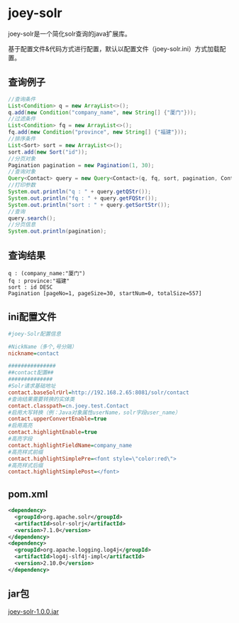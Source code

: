 # joey-solr

joey-solr是一个简化solr查询的java扩展库。

基于配置文件&代码方式进行配置，默认以配置文件（joey-solr.ini）方式加载配置。

## 查询例子
``` java
//查询条件
List<Condition> q = new ArrayList<>();
q.add(new Condition("company_name", new String[] {"厦门"}));
//过滤条件
List<Condition> fq = new ArrayList<>();
fq.add(new Condition("province", new String[] {"福建"}));
//排序条件
List<Sort> sort = new ArrayList<>();
sort.add(new Sort("id"));
//分页对象
Pagination pagination = new Pagination(1, 30);
//查询对象
Query<Contact> query = new Query<Contact>(q, fq, sort, pagination, Contact.class);	
//打印参数
System.out.println("q : " + query.getQStr());
System.out.println("fq : " + query.getFQStr());
System.out.println("sort : " + query.getSortStr());				
//查询
query.search();
//分页信息
System.out.println(pagination);
```

## 查询结果
``` text
q : (company_name:"厦门")
fq : province:"福建"
sort : id DESC
Pagination [pageNo=1, pageSize=30, startNum=0, totalSize=557]
```

## ini配置文件
``` ini
#joey-Solr配置信息

#NickName（多个,号分隔）
nickname=contact

###############
##contact配置##
##############
#Solr请求基础地址
contact.baseSolrUrl=http://192.168.2.65:8081/solr/contact
#查询结果需要转换的实体类
contact.classpath=cn.joey.test.Contact
#启用大写转换（例：Java对象属性userName，solr字段user_name）
contact.upperConvertEnable=true
#启用高亮
contact.highlightEnable=true
#高亮字段
contact.highlightFieldName=company_name
#高亮样式前缀
contact.highlightSimplePre=<font style=\"color:red\">
#高亮样式后缀
contact.highlightSimplePost=</font>
```

## pom.xml
``` xml
<dependency>
  <groupId>org.apache.solr</groupId>
  <artifactId>solr-solrj</artifactId>
  <version>7.1.0</version>
</dependency>	 	 	  	
<dependency>
  <groupId>org.apache.logging.log4j</groupId>
  <artifactId>log4j-slf4j-impl</artifactId>
  <version>2.10.0</version>
</dependency>	
```

## jar包
[joey-solr-1.0.0.jar](http://dunhanson.oss-cn-shenzhen.aliyuncs.com/file/joey-solr-1.0.0.jar)





